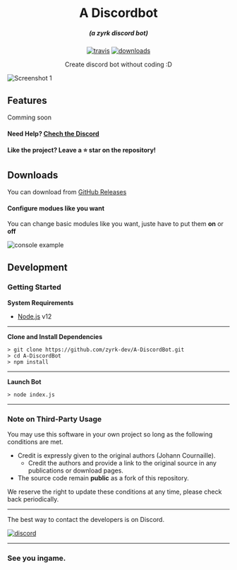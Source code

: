 
<h1 align="center">A Discordbot</h1>

<em><h5 align="center">(a zyrk discord bot)</h5></em>

[<p align="center"><img src="https://img.shields.io/travis/dscalzi/HeliosLauncher.svg?style=for-the-badge" alt="travis">](https://travis-ci.org/zyrk-dev/A-DiscordBot) [<img src="https://img.shields.io/github/downloads/zyrk-dev/A-DiscordBot/total.svg?style=for-the-badge" alt="downloads">](https://github.com/zyrk-dev/A-DiscordBot/releases)</p>

<p align="center">Create discord bot without coding :D</p>

![Screenshot 1](https://i.imgur.com/oOTAiHZ.png)

## Features

Comming soon

#### Need Help? [Chech the Discord][discord]

#### Like the project? Leave a ⭐ star on the repository!

## Downloads

You can download from [GitHub Releases](https://github.com/zyrk-dev/A-DiscordBot/releases)


#### Configure modues like you want 

You can change basic modules like you want, juste have to put them **on** or **off**

![console example](https://i.imgur.com/5wZgaGN.png)


## Development

### Getting Started

**System Requirements**

* [Node.js][nodejs] v12

---

**Clone and Install Dependencies**

```console
> git clone https://github.com/zyrk-dev/A-DiscordBot.git
> cd A-DiscordBot
> npm install
```

---

**Launch Bot**

```console
> node index.js
```

---

### Note on Third-Party Usage

You may use this software in your own project so long as the following conditions are met.

* Credit is expressly given to the original authors (Johann Cournaille).
  * Credit the authors and provide a link to the original source in any publications or download pages.
* The source code remain **public** as a fork of this repository.

We reserve the right to update these conditions at any time, please check back periodically.

---


The best way to contact the developers is on Discord.

[![discord](https://discordapp.com/api/guilds/689583692905054298/embed.png?style=banner3)][discord]

---

### See you ingame.


[nodejs]: https://nodejs.org/en/ 'Node.js'
[discordjs]: https://www.npmjs.com/package/discord.js?source=post_page-----7b5fe27cb6fa---------------------- 'Discord.js'
[vscode]: https://code.visualstudio.com/ 'Visual Studio Code'
[discord]: https://discord.gg/zNWUXdt 'Discord'
[wiki]: https://discord.gg/vTnSnMa 'wiki'
